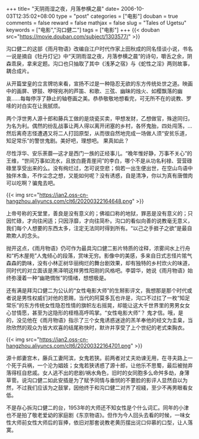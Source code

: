 +++
title= "天阴雨湿之夜，月落参横之晨"
date= 2006-10-03T12:35:02+08:00
type = "post"
categories = ["电影"]
douban = true
comments = false
reward = false
mathjax = false
slug = "Tales of Ugetsu"
keywords = ["电影","沟口健二"]
tags = ["电影"]
+++
{{< douban src="https://movie.douban.com/subject/1303577/" >}}

沟口健二的这部《雨月物语》改编自江户时代作家上田秋成的同名怪谈小说，书名一说是摘自《牡丹灯记》中“天阴雨湿之夜，月落参横之晨”的诗句，嚼舌之余，阴森乖戾，拿来定题。沟口也只抽取了其中《浅茅之宿》与《蛇性之淫》两则故事，耦合成片。

<!--more-->

从开篇堂皇的立言牌坊来看，宣扬不过是一种隐忍无欲的东方传统处世之道。映画中的画屏、锣鼓、咿呀宛冽的芦笛、和歌、三弦、幽昧的烛火、如樱飘落的幽哀……每每停浮了静止的轴卷画之美。恭恭敬敬地想看完，可无所不在的说教、罗嗦的对白实在让我腻烦。

两个浮世男人源十郎和藤兵工做的是烧瓷买卖，甲想发财，乙想做官，殊途同归，为名为利。偶然的纷乱战事让两人得以离开闭塞的乡村，各怀鬼胎，四处闯荡，…然后离奇志怪遭遇又将二人打回原型，从而很自然地完成一场做人须“安贫乐道，知足常乐”的警世鬼剧。美好吧，理想吧。 果真如此？

尽性浮华、安乐荼蘼—这才是西门一族的正经事儿。“晚年惟好静，万事不关心”的王维，“世间万事如流水，且放白鹿青崖间”的李白，哪个不是从功名利禄、营营碌碌里享受出来的么。没有绚烂过，怎可说空悲；倘若一出生便出世，在空山鸟语中独伴木鱼，不作尘念之想，又能如何呢？没有诱惑，自是清净，你以为真有唐僧肉可以吃啊？骗鬼去吧。

{{< img src="https://ian2.oss-cn-hangzhou.aliyuncs.com/clt6/20200322164648.png" >}}

上帝号称的天堂里，善良是没有意义的；佛祖口称的地狱，罪恶是没有意义的；只因忙碌，才向往闲适；只因浮靡，才向往简朴。沟口的看似向善的说教毫无意义，我们每个人想要的东西太多，注定无法同时得到所有。“以己之手捱子之欲”是最自欺欺人的念头。

抛开这点，《雨月物语》仍可作为最具沟口健二影片特质的诠释，浓雾间水上行舟和“朽木屋苑”人鬼倾心的段落，赏味无穷。影像中的美感，多来自日式志怪片隂气森森的韵味，没有小林正树华丽绚烂的舞台剧效果，却有独特的乡村炊火的味道，同时代的对立面该是黑泽明这样男性阳刚的风格吧。李碧华，她说《雨月物语》始终弥漫着一种“幽艳惆怅”的情绪，想想极是。

还有满是拜沟口健二为公认的“女性电影大师”的生掰影评文，我想那是那个时代或者说是男性权威们对他的恩赐，当代的阿莫多瓦也许是，沟口不过扛了一枚“知足常乐”的东方传统女性隐忍性情的旗帜左右摇晃，却能让这大千世界里的男男女女心甘情愿，甚至为这隐形的桎梏高呼鸣掌。“女性电影大师”？ 鬼才信。哦，是的，没见他在《雨月物语》指示了三个女鬼诱惑迷途的羔羊奉他的经文为圭臬，当欣欣然的观众为皆大欢喜的结尾称快时，默许并享受了上个世纪的老式束胸衣。

{{< img src="https://ian2.oss-cn-hangzhou.aliyuncs.com/clt6/20200322164701.png" >}}

源十郎妻宫木，藤兵工妻阿滨，女鬼若狭。前两者对丈夫劝谏无用，在寻夫路上一个死于兵祸，一个沦为娼妓；女鬼若狭诱惑了源十郎，让他乐不思蜀，最后被抛弃落得枉自悲戚。女人逃不出的悲剧/祸水角色，旧时的女同胞多么命舛多劫，身薄草菅。说沟口健二如此安插是为了赋予同情与垂悯的不要脸的影评人显然自以为然，不过我们应该为之鼓掌，因他终于和沟口健二对齐了视綫，至少不再男眼看女低。

不是存心拆沟口健二的台，1953年的大师还不知女性是个什么词汇。同年的小津也不是拍了敬老爱幼的家庭剧《东京物语》。但作为今人回头去看的时候，一味女性大师前女性大师后的盲捧，依旧对那套说教老黄历摆出诧口仰慕的口型，让人落寞。